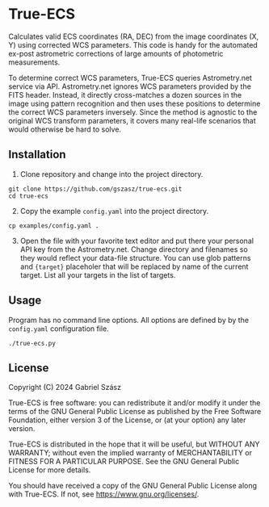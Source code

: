# True-ECS

Calculates valid ECS coordinates (RA, DEC) from the image coordinates (X, Y)
using corrected WCS parameters.  This code is handy for the automated ex-post
astrometric corrections of large amounts of photometric measurements.

To determine correct WCS parameters, True-ECS queries Astrometry.net service via
API.  Astrometry.net ignores WCS parameters provided by the FITS header.
Instead, it directly cross-matches a dozen sources in the image using pattern
recognition and then uses these positions to determine the correct WCS
parameters inversely.  Since the method is agnostic to the original WCS
transform parameters, it covers many real-life scenarios that would otherwise be
hard to solve.


## Installation

1. Clone repository and change into the project directory.

```
git clone https://github.com/gszasz/true-ecs.git
cd true-ecs
```

2. Copy the example `config.yaml` into the project directory.

```
cp examples/config.yaml .
```

3. Open the file with your favorite text editor and put there your personal API
key from the Astrometry.net.  Change directory and filenames so they would
reflect your data-file structure.  You can use glob patterns and `{target}`
placeholer that will be replaced by name of the current target.  List all your
targets in the list of targets.

## Usage

Program has no command line options.  All options are defined by by the
`config.yaml` configuration file.

```
./true-ecs.py
```

## License

Copyright (C) 2024  Gabriel Szász

True-ECS is free software: you can redistribute it and/or modify it under the
terms of the GNU General Public License as published by the Free Software
Foundation, either version 3 of the License, or (at your option) any later
version.

True-ECS is distributed in the hope that it will be useful, but WITHOUT ANY
WARRANTY; without even the implied warranty of MERCHANTABILITY or FITNESS FOR A
PARTICULAR PURPOSE.  See the GNU General Public License for more details.

You should have received a copy of the GNU General Public License along with
True-ECS.  If not, see <https://www.gnu.org/licenses/>.
﻿
